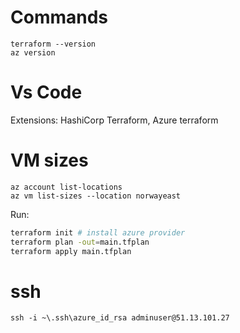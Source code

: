 # Commands

```
terraform --version
az version
```

# Vs Code

Extensions: HashiCorp Terraform, Azure terraform

# VM sizes

```
az account list-locations
az vm list-sizes --location norwayeast
```

Run:
```bash
terraform init # install azure provider
terraform plan -out=main.tfplan
terraform apply main.tfplan
```

# ssh

```
ssh -i ~\.ssh\azure_id_rsa adminuser@51.13.101.27
```